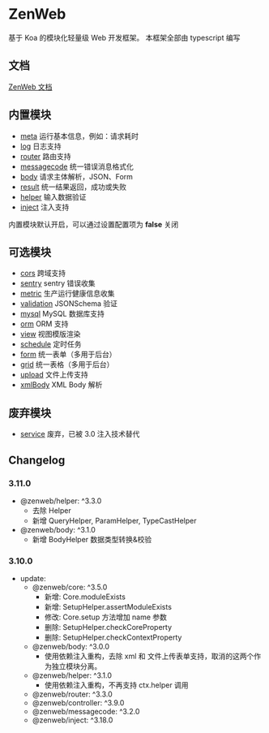 # ZenWeb
基于 Koa 的模块化轻量级 Web 开发框架。
本框架全部由 typescript 编写

## 文档
[ZenWeb 文档](https://zenweb.node.ltd)

## 内置模块
- [meta](https://www.npmjs.com/package/@zenweb/meta) 运行基本信息，例如：请求耗时
- [log](https://www.npmjs.com/package/@zenweb/log) 日志支持
- [router](https://www.npmjs.com/package/@zenweb/router) 路由支持
- [messagecode](https://www.npmjs.com/package/@zenweb/messagecode) 统一错误消息格式化
- [body](https://www.npmjs.com/package/@zenweb/body) 请求主体解析，JSON、Form
- [result](https://www.npmjs.com/package/@zenweb/result) 统一结果返回，成功或失败
- [helper](https://www.npmjs.com/package/@zenweb/helper) 输入数据验证
- [inject](https://www.npmjs.com/package/@zenweb/inject) 注入支持

内置模块默认开启，可以通过设置配置项为 **false** 关闭


## 可选模块
- [cors](https://www.npmjs.com/package/@zenweb/cors) 跨域支持
- [sentry](https://www.npmjs.com/package/@zenweb/sentry) sentry 错误收集
- [metric](https://www.npmjs.com/package/@zenweb/metric) 生产运行健康信息收集
- [validation](https://www.npmjs.com/package/@zenweb/validation) JSONSchema 验证
- [mysql](https://www.npmjs.com/package/@zenweb/mysql) MySQL 数据库支持
- [orm](https://www.npmjs.com/package/@zenweb/orm) ORM 支持
- [view](https://www.npmjs.com/package/@zenweb/view) 视图模版渲染
- [schedule](https://www.npmjs.com/package/@zenweb/schedule) 定时任务
- [form](https://www.npmjs.com/package/@zenweb/form) 统一表单（多用于后台）
- [grid](https://www.npmjs.com/package/@zenweb/grid) 统一表格（多用于后台）
- [upload](https://www.npmjs.com/package/@zenweb/upload) 文件上传支持
- [xmlBody](https://www.npmjs.com/package/@zenweb/xml-body) XML Body 解析


## 废弃模块
- [service](https://www.npmjs.com/package/@zenweb/service) 废弃，已被 3.0 注入技术替代

## Changelog

### 3.11.0
- @zenweb/helper: ^3.3.0
  - 去除 Helper
  - 新增 QueryHelper, ParamHelper, TypeCastHelper
- @zenweb/body: ^3.1.0
  - 新增 BodyHelper 数据类型转换&校验

### 3.10.0
- update:
  - @zenweb/core: ^3.5.0
    - 新增: Core.moduleExists
    - 新增: SetupHelper.assertModuleExists
    - 修改: Core.setup 方法增加 name 参数
    - 删除: SetupHelper.checkCoreProperty
    - 删除: SetupHelper.checkContextProperty
  - @zenweb/body: ^3.0.0
    - 使用依赖注入重构，去除 xml 和 文件上传表单支持，取消的这两个作为独立模块分离。
  - @zenweb/helper: ^3.1.0
    - 使用依赖注入重构，不再支持 ctx.helper 调用
  - @zenweb/router: ^3.3.0
  - @zenweb/controller: ^3.9.0
  - @zenweb/messagecode: ^3.2.0
  - @zenweb/inject: ^3.18.0
